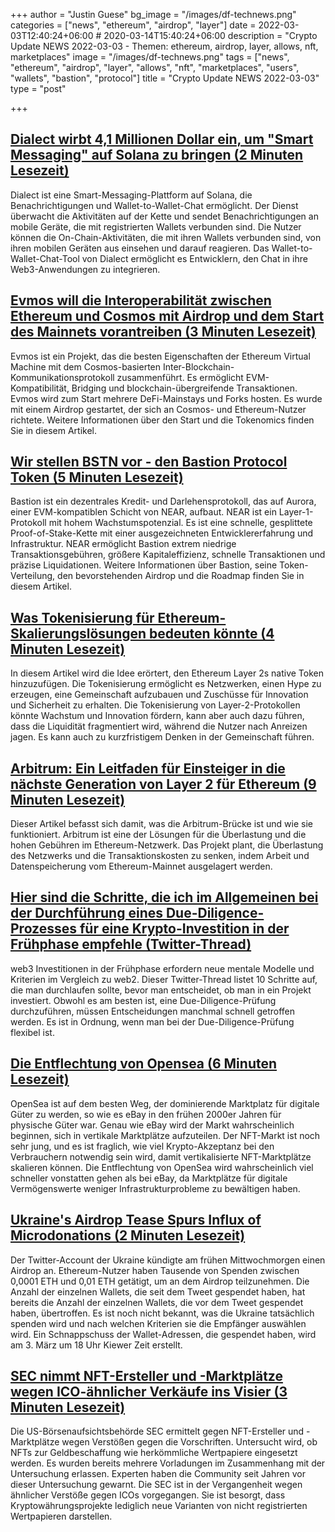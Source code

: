 +++
author = "Justin Guese"
bg_image = "/images/df-technews.png"
categories = ["news", "ethereum", "airdrop", "layer"]
date = 2022-03-03T12:40:24+06:00 # 2020-03-14T15:40:24+06:00
description = "Crypto Update NEWS 2022-03-03 - Themen: ethereum, airdrop, layer, allows, nft, marketplaces"
image = "/images/df-technews.png"
tags = ["news", "ethereum", "airdrop", "layer", "allows", "nft", "marketplaces", "users", "wallets", "bastion", "protocol"]
title = "Crypto Update NEWS 2022-03-03"
type = "post"

+++

## [Dialect wirbt 4,1 Millionen Dollar ein, um "Smart Messaging" auf Solana zu bringen (2 Minuten Lesezeit)](https://www.coindesk.com/business/2022/03/02/dialect-raises-41m-to-bring-smart-messaging-to-solana/)

 Dialect ist eine Smart-Messaging-Plattform auf Solana, die Benachrichtigungen und Wallet-to-Wallet-Chat ermöglicht. Der Dienst überwacht die Aktivitäten auf der Kette und sendet Benachrichtigungen an mobile Geräte, die mit registrierten Wallets verbunden sind. Die Nutzer können die On-Chain-Aktivitäten, die mit ihren Wallets verbunden sind, von ihren mobilen Geräten aus einsehen und darauf reagieren. Das Wallet-to-Wallet-Chat-Tool von Dialect ermöglicht es Entwicklern, den Chat in ihre Web3-Anwendungen zu integrieren.

## [Evmos will die Interoperabilität zwischen Ethereum und Cosmos mit Airdrop und dem Start des Mainnets vorantreiben (3 Minuten Lesezeit)](https://www.coindesk.com/business/2022/03/02/evmos-looks-to-jumpstart-ethereumcosmos-interoperability-with-airdrop-mainnet-launch/)

 Evmos ist ein Projekt, das die besten Eigenschaften der Ethereum Virtual Machine mit dem Cosmos-basierten Inter-Blockchain-Kommunikationsprotokoll zusammenführt. Es ermöglicht EVM-Kompatibilität, Bridging und blockchain-übergreifende Transaktionen. Evmos wird zum Start mehrere DeFi-Mainstays und Forks hosten. Es wurde mit einem Airdrop gestartet, der sich an Cosmos- und Ethereum-Nutzer richtete. Weitere Informationen über den Start und die Tokenomics finden Sie in diesem Artikel.

## [Wir stellen BSTN vor - den Bastion Protocol Token (5 Minuten Lesezeit)](https://bastionprotocol.medium.com/introducing-bstn-the-bastion-protocol-token-72de35cca9d9)

 Bastion ist ein dezentrales Kredit- und Darlehensprotokoll, das auf Aurora, einer EVM-kompatiblen Schicht von NEAR, aufbaut. NEAR ist ein Layer-1-Protokoll mit hohem Wachstumspotenzial. Es ist eine schnelle, gesplittete Proof-of-Stake-Kette mit einer ausgezeichneten Entwicklererfahrung und Infrastruktur. NEAR ermöglicht Bastion extrem niedrige Transaktionsgebühren, größere Kapitaleffizienz, schnelle Transaktionen und präzise Liquidationen. Weitere Informationen über Bastion, seine Token-Verteilung, den bevorstehenden Airdrop und die Roadmap finden Sie in diesem Artikel.

## [Was Tokenisierung für Ethereum-Skalierungslösungen bedeuten könnte (4 Minuten Lesezeit)](https://www.coindesk.com/layer2/2022/03/02/what-tokenization-could-do-for-ethereum-scaling-solutions/)

 In diesem Artikel wird die Idee erörtert, den Ethereum Layer 2s native Token hinzuzufügen. Die Tokenisierung ermöglicht es Netzwerken, einen Hype zu erzeugen, eine Gemeinschaft aufzubauen und Zuschüsse für Innovation und Sicherheit zu erhalten. Die Tokenisierung von Layer-2-Protokollen könnte Wachstum und Innovation fördern, kann aber auch dazu führen, dass die Liquidität fragmentiert wird, während die Nutzer nach Anreizen jagen. Es kann auch zu kurzfristigem Denken in der Gemeinschaft führen.

## [Arbitrum: Ein Leitfaden für Einsteiger in die nächste Generation von Layer 2 für Ethereum (9 Minuten Lesezeit)](https://cointelegraph.com/ethereum-for-beginners/arbitrum-a-beginners-guide-to-the-next-generation-layer-2-for-ethereum)

 Dieser Artikel befasst sich damit, was die Arbitrum-Brücke ist und wie sie funktioniert. Arbitrum ist eine der Lösungen für die Überlastung und die hohen Gebühren im Ethereum-Netzwerk. Das Projekt plant, die Überlastung des Netzwerks und die Transaktionskosten zu senken, indem Arbeit und Datenspeicherung vom Ethereum-Mainnet ausgelagert werden.

## [Hier sind die Schritte, die ich im Allgemeinen bei der Durchführung eines Due-Diligence-Prozesses für eine Krypto-Investition in der Frühphase empfehle (Twitter-Thread)](https://twitter.com/caseykcaruso/status/1499064398802919424)

 web3 Investitionen in der Frühphase erfordern neue mentale Modelle und Kriterien im Vergleich zu web2. Dieser Twitter-Thread listet 10 Schritte auf, die man durchlaufen sollte, bevor man entscheidet, ob man in ein Projekt investiert. Obwohl es am besten ist, eine Due-Diligence-Prüfung durchzuführen, müssen Entscheidungen manchmal schnell getroffen werden. Es ist in Ordnung, wenn man bei der Due-Diligence-Prüfung flexibel ist.

## [Die Entflechtung von Opensea (6 Minuten Lesezeit)](https://mirror.xyz/natashajuliakim.eth/YxYT9bGfvcQuc5bpMKEXewpGQYJ43fm_IVpkXrn2_v4)

 OpenSea ist auf dem besten Weg, der dominierende Marktplatz für digitale Güter zu werden, so wie es eBay in den frühen 2000er Jahren für physische Güter war. Genau wie eBay wird der Markt wahrscheinlich beginnen, sich in vertikale Marktplätze aufzuteilen. Der NFT-Markt ist noch sehr jung, und es ist fraglich, wie viel Krypto-Akzeptanz bei den Verbrauchern notwendig sein wird, damit vertikalisierte NFT-Marktplätze skalieren können. Die Entflechtung von OpenSea wird wahrscheinlich viel schneller vonstatten gehen als bei eBay, da Marktplätze für digitale Vermögenswerte weniger Infrastrukturprobleme zu bewältigen haben.

## [Ukraine's Airdrop Tease Spurs Influx of Microdonations (2 Minuten Lesezeit)](https://www.coindesk.com/markets/2022/03/03/ukraines-airdrop-tease-spurs-influx-of-microdonations/)

 Der Twitter-Account der Ukraine kündigte am frühen Mittwochmorgen einen Airdrop an. Ethereum-Nutzer haben Tausende von Spenden zwischen 0,0001 ETH und 0,01 ETH getätigt, um an dem Airdrop teilzunehmen. Die Anzahl der einzelnen Wallets, die seit dem Tweet gespendet haben, hat bereits die Anzahl der einzelnen Wallets, die vor dem Tweet gespendet haben, übertroffen. Es ist noch nicht bekannt, was die Ukraine tatsächlich spenden wird und nach welchen Kriterien sie die Empfänger auswählen wird. Ein Schnappschuss der Wallet-Adressen, die gespendet haben, wird am 3. März um 18 Uhr Kiewer Zeit erstellt.

## [SEC nimmt NFT-Ersteller und -Marktplätze wegen ICO-ähnlicher Verkäufe ins Visier (3 Minuten Lesezeit)](https://decrypt.co/94268/sec-targets-nft-creators-marketplaces-ico-sales-report)

 Die US-Börsenaufsichtsbehörde SEC ermittelt gegen NFT-Ersteller und -Marktplätze wegen Verstößen gegen die Vorschriften. Untersucht wird, ob NFTs zur Geldbeschaffung wie herkömmliche Wertpapiere eingesetzt werden. Es wurden bereits mehrere Vorladungen im Zusammenhang mit der Untersuchung erlassen. Experten haben die Community seit Jahren vor dieser Untersuchung gewarnt. Die SEC ist in der Vergangenheit wegen ähnlicher Verstöße gegen ICOs vorgegangen. Sie ist besorgt, dass Kryptowährungsprojekte lediglich neue Varianten von nicht registrierten Wertpapieren darstellen.

